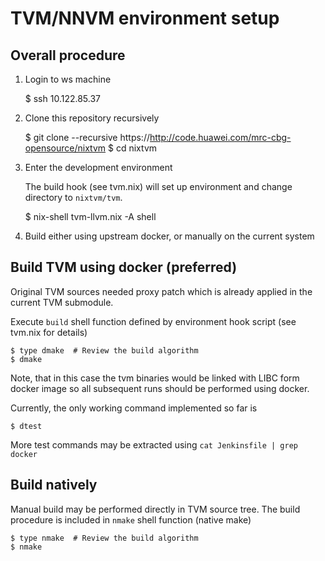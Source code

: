 TVM/NNVM environment setup
==========================


Overall procedure
-----------------

  1. Login to ws machine

        $ ssh 10.122.85.37

  2. Clone this repository recursively

        $ git clone --recursive https://http://code.huawei.com/mrc-cbg-opensource/nixtvm
        $ cd nixtvm

  3. Enter the development environment

     The build hook (see tvm.nix) will set up environment and change directory to
     `nixtvm/tvm`.

        $ nix-shell tvm-llvm.nix -A shell

  4. Build either using upstream docker, or manually on the current system


Build TVM using docker (preferred)
----------------------------------

Original TVM sources needed proxy patch which is already applied in the current
TVM submodule.

Execute `build` shell function defined by environment hook script (see tvm.nix
for details)

    $ type dmake  # Review the build algorithm
    $ dmake

Note, that in this case the tvm binaries would be linked with LIBC form docker
image so all subsequent runs should be performed using docker.

Currently, the only working command implemented so far is

    $ dtest

More test commands may be extracted using `cat Jenkinsfile | grep docker`


Build natively
--------------

Manual build may be performed directly in TVM source tree. The build procedure
is included in `nmake` shell function (native make)

    $ type nmake  # Review the build algorithm
    $ nmake

